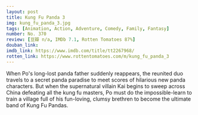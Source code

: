 ```yaml
---
layout: post 
title: Kung Fu Panda 3
img: kung_fu_panda_3.jpg
tags: [Animation, Action, Adventure, Comedy, Family, Fantasy]
number: No. 370
review: [豆瓣 n/a, IMDb 7.1, Rotten Tomatoes 87%]
douban_link: 
imdb_link: https://www.imdb.com/title/tt2267968/
rotten_link: https://www.rottentomatoes.com/m/kung_fu_panda_3
---
```


When Po's long-lost panda father suddenly reappears, the reunited duo travels to a secret panda paradise to meet scores of hilarious new panda characters. But when the supernatural villain Kai begins to sweep across China defeating all the kung fu masters, Po must do the impossible-learn to train a village full of his fun-loving, clumsy brethren to become the ultimate band of Kung Fu Pandas.